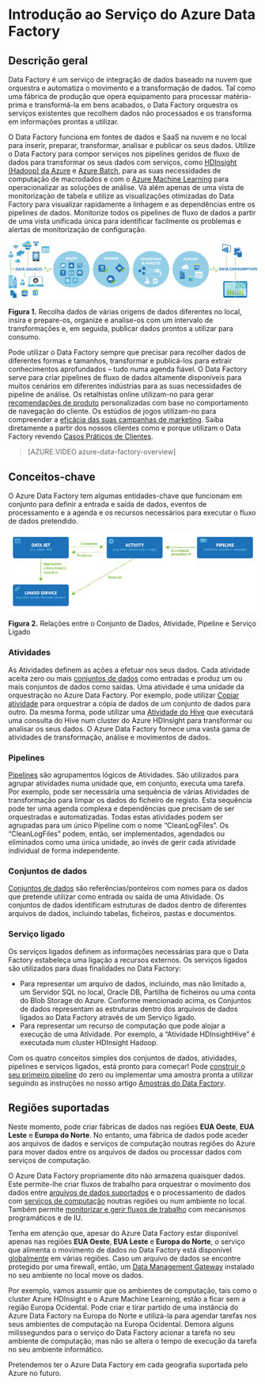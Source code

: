 <properties 
    pageTitle="Introdução ao Azure Data Factory" 
    description="Saiba como pode utilizar o serviço do Azure Data Factory para compor o processamento de dados, armazenamento de dados e serviços de movimento de dados para criar pipelines que produzem informações fidedignas." 
    services="data-factory" 
    documentationCenter="" 
    authors="spelluru" 
    manager="jhubbard" 
    editor="monicar"/>

<tags 
    ms.service="data-factory" 
    ms.workload="data-services" 
    ms.tgt_pltfrm="na" 
    ms.devlang="na" 
    ms.topic="get-started-article" 
    ms.date="04/26/2016" 
    ms.author="spelluru"/>

# Introdução ao Serviço do Azure Data Factory

## Descrição geral
Data Factory é um serviço de integração de dados baseado na nuvem que orquestra e automatiza o movimento e a transformação de dados. Tal como uma fábrica de produção que opera equipamento para processar matéria-prima e transformá-la em bens acabados, o Data Factory orquestra os serviços existentes que recolhem dados não processados e os transforma em informações prontas a utilizar. 

O Data Factory funciona em fontes de dados e SaaS na nuvem e no local para inserir, preparar, transformar, analisar e publicar os seus dados.  Utilize o Data Factory para compor serviços nos pipelines geridos de fluxo de dados para transformar os seus dados com serviços, como [HDInsight (Hadoop) da Azure](http://azure.microsoft.com/documentation/services/hdinsight/) e [Azure Batch](https://azure.microsoft.com/documentation/services/batch/), para as suas necessidades de computação de macrodados e com o [Azure Machine Learning](https://azure.microsoft.com/documentation/services/machine-learning/) para operacionalizar as soluções de análise.  Vá além apenas de uma vista de monitorização de tabela e utilize as visualizações otimizadas do Data Factory para visualizar rapidamente a linhagem e as dependências entre os pipelines de dados. Monitorize todos os pipelines de fluxo de dados a partir de uma vista unificada única para identificar facilmente os problemas e alertas de monitorização de configuração.

![Descrição geral](./media/data-factory-introduction/data-factory-overview.png)

**Figura 1.** Recolha dados de várias origens de dados diferentes no local, insira e prepare-os, organize e analise-os com um intervalo de transformações e, em seguida, publicar dados prontos a utilizar para consumo.

Pode utilizar o Data Factory sempre que precisar para recolher dados de diferentes formas e tamanhos, transformar e publicá-los para extrair conhecimentos aprofundados – tudo numa agenda fiável. O Data Factory serve para criar pipelines de fluxo de dados altamente disponíveis para muitos cenários em diferentes indústrias para as suas necessidades de pipeline de análise.  Os retalhistas online utilizam-no para gerar [recomendações de produto](data-factory-product-reco-usecase.md) personalizadas com base no comportamento de navegação do cliente. Os estúdios de jogos utilizam-no para compreender a [eficácia das suas campanhas de marketing](data-factory-customer-profiling-usecase.md). Saiba diretamente a partir dos nossos clientes como e porque utilizam o Data Factory revendo [Casos Práticos de Clientes](data-factory-customer-case-studies.md). 

> [AZURE.VIDEO azure-data-factory-overview]

## Conceitos-chave

O Azure Data Factory tem algumas entidades-chave que funcionam em conjunto para definir a entrada e saída de dados, eventos de processamento e a agenda e os recursos necessários para executar o fluxo de dados pretendido.

![Conceitos-chave](./media/data-factory-introduction/key-concepts.png)

**Figura 2.** Relações entre o Conjunto de Dados, Atividade, Pipeline e Serviço Ligado


### Atividades
As Atividades definem as ações a efetuar nos seus dados. Cada atividade aceita zero ou mais [conjuntos de dados](data-factory-create-datasets.md) como entradas e produz um ou mais conjuntos de dados como saídas. Uma atividade é uma unidade da orquestração no Azure Data Factory. Por exemplo, pode utilizar [Copiar atividade](data-factory-data-movement-activities.md) para orquestrar a cópia de dados de um conjunto de dados para outro. Da mesma forma, pode utilizar uma [Atividade do Hive](data-factory-data-transformation-activities.md) que executará uma consulta do Hive num cluster do Azure HDInsight para transformar ou analisar os seus dados. O Azure Data Factory fornece uma vasta gama de atividades de transformação, análise e movimentos de dados. 

### Pipelines
[Pipelines](data-factory-create-pipelines.md) são agrupamentos lógicos de Atividades. São utilizados para agrupar atividades numa unidade que, em conjunto, executa uma tarefa. Por exemplo, pode ser necessária uma sequência de várias Atividades de transformação para limpar os dados do ficheiro de registo.  Esta sequência pode ter uma agenda complexa e dependências que precisam de ser orquestradas e automatizadas. Todas estas atividades podem ser agrupadas para um único Pipeline com o nome “CleanLogFiles”.  Os “CleanLogFiles” podem, então, ser implementados, agendados ou eliminados como uma única unidade, ao invés de gerir cada atividade individual de forma independente.

### Conjuntos de dados
[Conjuntos de dados](data-factory-create-datasets.md) são referências/ponteiros com nomes para os dados que pretende utilizar como entrada ou saída de uma Atividade. Os conjuntos de dados identificam estruturas de dados dentro de diferentes arquivos de dados, incluindo tabelas, ficheiros, pastas e documentos.

### Serviço ligado
Os serviços ligados definem as informações necessárias para que o Data Factory estabeleça uma ligação a recursos externos.  Os serviços ligados são utilizados para duas finalidades no Data Factory:

- Para representar um arquivo de dados, incluindo, mas não limitado a, um Servidor SQL no local, Oracle DB, Partilha de ficheiros ou uma conta do Blob Storage do Azure.   Conforme mencionado acima, os Conjuntos de dados representam as estruturas dentro dos arquivos de dados ligados ao Data Factory através de um Serviço ligado.
- Para representar um recurso de computação que pode alojar a execução de uma Atividade.  Por exemplo, a “Atividade HDInsightHive” é executada num cluster HDInsight Hadoop.

Com os quatro conceitos simples dos conjuntos de dados, atividades, pipelines e serviços ligados, está pronto para começar!  Pode [construir o seu primeiro pipeline](data-factory-build-your-first-pipeline.md) do zero ou implementar uma amostra pronta a utilizar seguindo as instruções no nosso artigo [Amostras do Data Factory](data-factory-samples.md). 

## Regiões suportadas
Neste momento, pode criar fábricas de dados nas regiões **EUA Oeste**, **EUA Leste** e **Europa do Norte**. No entanto, uma fábrica de dados pode aceder aos arquivos de dados e serviços de computação noutras regiões do Azure para mover dados entre os arquivos de dados ou processar dados com serviços de computação. 

O Azure Data Factory propriamente dito não armazena quaisquer dados. Este permite-lhe criar fluxos de trabalho para orquestrar o movimento dos dados entre [arquivos de dados suportados](data-factory-data-movement-activities.md#supported-data-stores) e o processamento de dados com [serviços de computação](data-factory-compute-linked-services.md) noutras regiões ou num ambiente no local. Também permite [monitorizar e gerir fluxos de trabalho](data-factory-monitor-manage-pipelines.md) com mecanismos programáticos e de IU. 

Tenha em atenção que, apesar do Azure Data Factory estar disponível apenas nas regiões **EUA Oeste**, **EUA Leste** e **Europa do Norte**, o serviço que alimenta o movimento de dados no Data Factory está disponível [globalmente](data-factory-data-movement-activities.md#global) em várias regiões. Caso um arquivo de dados se encontre protegido por uma firewall, então, um [Data Management Gateway](data-factory-move-data-between-onprem-and-cloud.md) instalado no seu ambiente no local move os dados. 

Por exemplo, vamos assumir que os ambientes de computação, tais como o cluster Azure HDInsight e o Azure Machine Learning, estão a ficar sem a região Europa Ocidental. Pode criar e tirar partido de uma instância do Azure Data Factory na Europa do Norte e utilizá-la para agendar tarefas nos seus ambientes de computação na Europa Ocidental. Demora alguns milissegundos para o serviço do Data Factory acionar a tarefa no seu ambiente de computação, mas não se altera o tempo de execução da tarefa no seu ambiente informático.

Pretendemos ter o Azure Data Factory em cada geografia suportada pelo Azure no futuro.
  




<!--HONumber=Jun16_HO2-->


